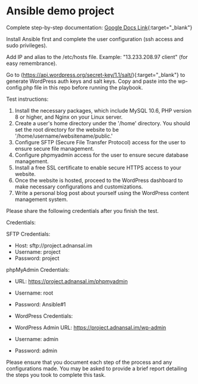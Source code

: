 # Ansible demo project

Complete step-by-step documentation: [Google Docs Link](https://docs.google.com/document/d/1Aj8F6UzCGEH8UpkRSsvWXZRpzQ9DgYo7zL3WxyGRUg4/edit?usp=sharing){:target="_blank"}

Install Ansible first and complete the user configuration (ssh access and sudo privileges).

Add IP and alias to the /etc/hosts file. Example: "13.233.208.97 client" (for easy remembrance).

Go to (https://api.wordpress.org/secret-key/1.1/salt/){:target="_blank"} to generate WordPress auth keys and salt keys. Copy and paste into the wp-config.php file in this repo before running the playbook.

Test instructions:
1. Install the necessary packages, which include MySQL 10.6, PHP version 8 or higher, and Nginx on your Linux server.
2. Create a user's home directory under the '/home' directory. You should set the root directory for the website to be '/home/username/websitename/public.'
3. Configure SFTP (Secure File Transfer Protocol) access for the user to ensure secure file management.
4. Configure phpmyadmin access for the user to ensure secure database management.
4. Install a free SSL certificate to enable secure HTTPS access to your website.
5. Once the website is hosted, proceed to the WordPress dashboard to make necessary configurations and customizations.
6. Write a personal blog post about yourself using the WordPress content management system.

Please share the following credentials after you finish the test.

Credentials:

SFTP Credentials:
- Host: sftp://project.adnansal.im
- Username: project
- Password: project

phpMyAdmin Credentials:
- URL: https://project.adnansal.im/phpmyadmin
- Username: root
- Password: Ansible#1

- WordPress Credentials:
- WordPress Admin URL: https://project.adnansal.im/wp-admin
- Username: admin
- Password: admin

Please ensure that you document each step of the process and any configurations made. You may be asked to provide a brief report detailing the steps you took to complete this task.
